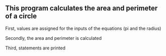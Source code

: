 ## This program calculates the area and perimeter of a circle
First, values are assigned for the inputs of the equations (pi and the radius)

Secondly, the area and perimeter is calculated

Third, statements are printed 
